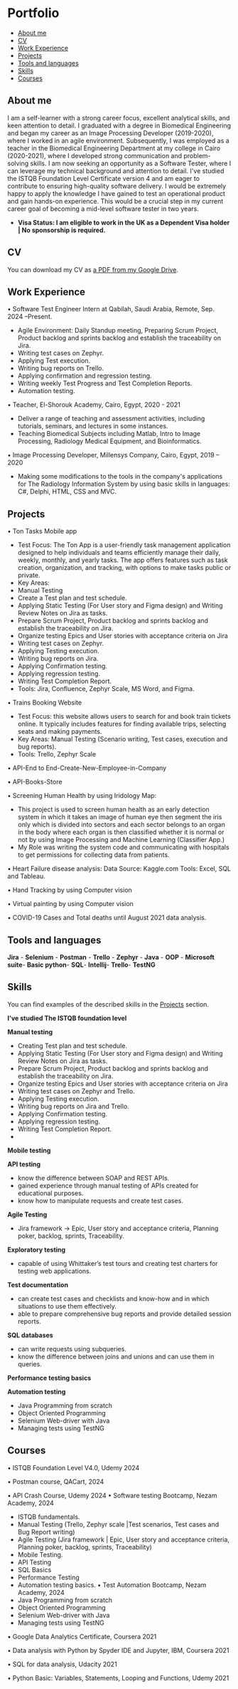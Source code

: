 # Portfolio
- [About me](#about-me)
- [CV](#cv)
- [Work Experience](#work-experience)
- [Projects](#projects)
- [Tools and languages](#tools-and-languages)
- [Skills](#skills)
- [Courses](#courses)



## About me

I am a self-learner with a strong career focus, excellent analytical skills, and keen attention to detail. I graduated with a degree in Biomedical Engineering and began my career as an Image Processing Developer (2019-2020), where I worked in an agile environment. Subsequently, I was employed as a teacher in the Biomedical Engineering Department at my college in Cairo (2020-2021), where I developed strong communication and problem-solving skills.
I am now seeking an opportunity as a Software Tester, where I can leverage my technical background and attention to detail. I've studied the ISTQB Foundation Level Certificate version 4 and am eager to contribute to ensuring high-quality software delivery.
I would be extremely happy to apply the knowledge I have gained to test an operational product and gain hands-on experience. This would be a crucial step in my current career goal of becoming a mid-level software tester in two years.
* __Visa Status: I am eligible to work in the UK as a Dependent Visa holder | No sponsorship is required.__



## CV
You can download my CV as [a PDF from my Google Drive](https://drive.google.com/file/d/1sm54cDI3C1APqveKgPn7hjbVkEIdv33y/view?usp=sharing).

## Work Experience
•	Software Test Engineer Intern at Qabilah, Saudi Arabia, Remote, Sep. 2024 –Present.
-	Agile Environment: Daily Standup meeting, Preparing Scrum Project, Product backlog and sprints backlog and establish the traceability on Jira.
-	Writing test cases on Zephyr.
-	Applying Test execution.
-	Writing bug reports on Trello.
- Applying confirmation and regression testing. 
-	Writing weekly Test Progress and Test Completion Reports.
-	Automation testing.

•	Teacher, El-Shorouk Academy, Cairo, Egypt, 2020 - 2021
-	Deliver a range of teaching and assessment activities, including tutorials, seminars, and lectures in some instances.
-	Teaching Biomedical Subjects including Matlab, Intro to Image Processing, Radiology Medical Equipment, and Bioinformatics.

•	Image Processing Developer, Millensys Company, Cairo, Egypt, 2019 – 2020
-	Making some modifications to the tools in the company's applications for The Radiology Information System by using basic skills in languages: C#, Delphi, HTML, CSS and MVC.

## Projects

•	Ton Tasks Mobile app
-	Test Focus: The Ton App is a user-friendly task management application designed to help individuals and teams efficiently manage their daily, weekly, monthly, and yearly tasks. The app offers features such as task creation, organization, and tracking, with options to make tasks public or private.
-	Key Areas: 
-	Manual Testing
-	Create a Test plan and test schedule.
-	Applying Static Testing (For User story and Figma design) and Writing Review Notes on Jira as tasks.
-	Prepare Scrum Project, Product backlog and sprints backlog and establish the traceability on Jira.
-	Organize testing Epics and User stories with acceptance criteria on Jira
-	Writing test cases on Zephyr.
-	Applying Testing execution.
-	Writing bug reports on Jira.
-	Applying Confirmation testing. 
-	Applying regression testing.  
-	Writing Test Completion Report. 
-	Tools:  Jira, Confluence, Zephyr Scale, MS Word, and Figma.

•	Trains Booking Website
-	Test Focus: this website allows users to search for and book train tickets online. It typically includes features for finding available trips, selecting seats and making payments.
-	Key Areas: Manual Testing (Scenario writing, Test cases, execution and bug reports).
-	Tools: Trello, Zephyr Scale
	
• API-End to End-Create-New-Employee-in-Company
  
• API-Books-Store
  
•	Screening Human Health by using Iridology Map:
- This project is used to screen human health as an early detection system in which it takes an image of human eye then segment the iris only which is divided into sectors and each sector belongs to an organ in the body where each organ is then classified whether it is normal or not by using Image Processing and Machine Learning (Classifier App.)
-	My Role was writing the system code and communicating with hospitals to get permissions for collecting data from patients.
  
•	Heart Failure disease analysis:	Data Source: Kaggle.com	Tools: Excel, SQL and Tableau.

•	Hand Tracking by using Computer vision

•	Virtual painting by using Computer vision

•	COVID-19 Cases and Total deaths until August 2021 data analysis.

## Tools and languages
__Jira__ - __Selenium__ - __Postman__ - __Trello__ - __Zephyr__ - __Java__ - __OOP__ - __Microsoft suite__- __Basic python__- __SQL__- __Intellij__- __Trello__- __TestNG__

## Skills

You can find examples of the described skills in the [Projects](#Projects) section.

__I've studied The ISTQB foundation level__

__Manual testing__

* Creating Test plan and test schedule.
* Applying Static Testing (For User story and Figma design) and Writing Review Notes on Jira as tasks.
*	Prepare Scrum Project, Product backlog and sprints backlog and establish the traceability on Jira.
*	Organize testing Epics and User stories with acceptance criteria on Jira
*	Writing test cases on Zephyr and Trello.
*	Applying Testing execution.
*	Writing bug reports on Jira and Trello.
*	Applying Confirmation testing. 
*	Applying regression testing.  
*	Writing Test Completion Report.
*	
__Mobile testing__

__API testing__
  * know the difference between SOAP and REST APIs.
  * gained experience through manual testing of APIs created for educational purposes.
  * know how to manipulate requests and create test cases.
    
__Agile Testing__
* Jira framework -> Epic, User story and acceptance criteria, Planning poker, backlog, sprints, Traceability.

__Exploratory testing__
  * capable of using Whittaker’s test tours and creating test charters for testing web applications.

__Test documentation__
  * can create test cases and checklists and know-how and in which situations to use them effectively.
  * able to prepare comprehensive bug reports and provide detailed session reports.

__SQL databases__
  * can write requests using subqueries.
  * know the difference between joins and unions and can use them in queries.

__Performance testing basics__

__Automation testing__
*	Java Programming from scratch
*	Object Oriented Programming
*	Selenium Web-driver with Java
*	Managing tests using TestNG




## Courses
• ISTQB Foundation Level V4.0, Udemy 2024

• Postman course, QACart, 2024

• API Crash Course, Udemy 2024
• Software testing Bootcamp, Nezam Academy, 2024
-	ISTQB fundamentals.
-	Manual Testing (Trello, Zephyr scale |Test scenarios, Test cases and Bug Report writing)
-	Agile Testing (Jira framework | Epic, User story and acceptance criteria, Planning poker, backlog, sprints, Traceability)
-	Mobile Testing.
-	API Testing
-	SQL Basics
-	Performance Testing
-	Automation testing basics.
•	Test Automation Bootcamp, Nezam Academy, 2024
-	Java Programming from scratch
-	Object Oriented Programming
-	Selenium Web-driver with Java
-	Managing tests using TestNG
  
• Google Data Analytics Certificate, Coursera 2021
  
• Data analysis with Python by Spyder IDE and Jupyter, IBM, Coursera 2021
  
• SQL for data analysis, Udacity 2021
  
•	Python Basic: Variables, Statements, Looping and Functions, Udemy 2021





